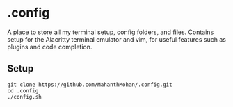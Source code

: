 # .config
A place to store all my terminal setup, config folders, and files. Contains setup for the Alacritty terminal emulator and vim, for useful features such as plugins and code completion. 

## Setup
```
git clone https://github.com/MahanthMohan/.config.git
cd .config
./config.sh
```
